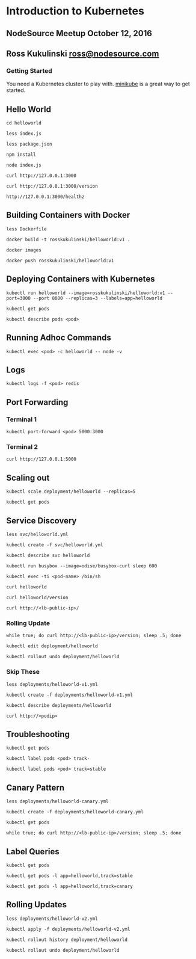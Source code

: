 # Introduction to Kubernetes
## NodeSource Meetup October 12, 2016
## Ross Kukulinski <ross@nodesource.com>

### Getting Started

You need a Kubernetes cluster to play with.  [minikube](https://github.com/kubernetes/minikube) is a great way to get started.

## Hello World

```
cd helloworld
```

```
less index.js
```

```
less package.json
```

```
npm install
```

```
node index.js
```

```
curl http://127.0.0.1:3000
```

```
curl http://127.0.0.1:3000/version
```

```
http://127.0.0.1:3000/healthz
```

## Building Containers with Docker

```
less Dockerfile
```

```
docker build -t rosskukulinski/helloworld:v1 .
```

```
docker images
```

```
docker push rosskukulinski/helloworld:v1
```

## Deploying Containers with Kubernetes


```
kubectl run helloworld --image=rosskukulinski/helloworld:v1 --port=3000 --port 8000 --replicas=3 --labels=app=helloworld
```

```
kubectl get pods
```

```
kubectl describe pods <pod>
```

## Running Adhoc Commands
```
kubectl exec <pod> -c helloworld -- node -v
```

## Logs
```
kubectl logs -f <pod> redis
```

## Port Forwarding

### Terminal 1
```
kubectl port-forward <pod> 5000:3000
```

### Terminal 2
```
curl http://127.0.0.1:5000
```

## Scaling out
```
kubectl scale deployment/helloworld --replicas=5
```

```
kubectl get pods
```

## Service Discovery

```
less svc/helloworld.yml
```

```
kubectl create -f svc/helloworld.yml
```

```
kubectl describe svc helloworld
```

```
kubectl run busybox --image=odise/busybox-curl sleep 600
```

```
kubectl exec -ti <pod-name> /bin/sh
```

```
curl helloworld
```

```
curl helloworld/version
```

```
curl http://<lb-public-ip>/
```

### Rolling Update

```
while true; do curl http://<lb-public-ip>/version; sleep .5; done
```

```
kubectl edit deployment/helloworld
```

```
kubectl rollout undo deployment/helloworld
```

### Skip These
```
less deployments/helloworld-v1.yml
```

```
kubectl create -f deployments/helloworld-v1.yml
```

```
kubectl describe deployments/helloworld
```

```
curl http://<podip>
```




## Troubleshooting

```
kubectl get pods
```

```
kubectl label pods <pod> track-
```

```
kubectl label pods <pod> track=stable
```


## Canary Pattern

```
less deployments/helloworld-canary.yml
```

```
kubectl create -f deployments/helloworld-canary.yml
```

```
kubectl get pods
```

```
while true; do curl http://<lb-public-ip>/version; sleep .5; done
```

## Label Queries

```
kubectl get pods
```

```
kubectl get pods -l app=helloworld,track=stable
```

```
kubectl get pods -l app=helloworld,track=canary
```

## Rolling Updates

```
less deployments/helloworld-v2.yml
```

```
kubectl apply -f deployments/helloworld-v2.yml
```

```
kubectl rollout history deployment/helloworld
```

```
kubectl rollout undo deployment/helloworld
```
